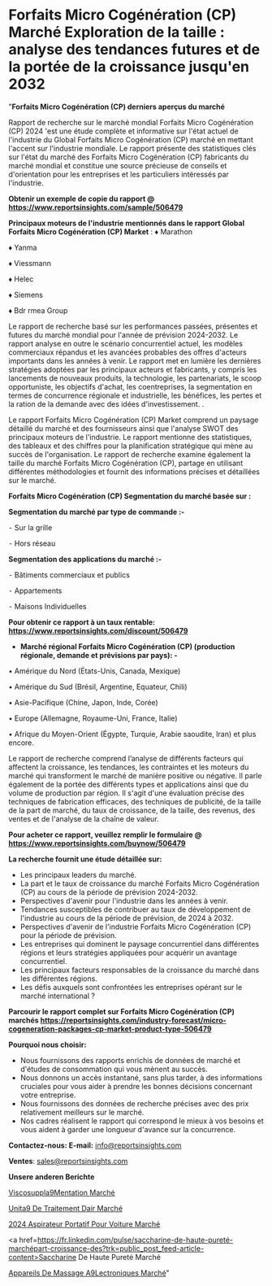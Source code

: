 # Forfaits Micro Cogénération (CP) Marché Exploration de la taille : analyse des tendances futures et de la portée de la croissance jusqu'en 2032

"<strong>Forfaits Micro Cogénération (CP) derniers aperçus du marché</strong>

Rapport de recherche sur le marché mondial Forfaits Micro Cogénération (CP) 2024 'est une étude complète et informative sur l'état actuel de l'industrie du Global Forfaits Micro Cogénération (CP) marché en mettant l'accent sur l'industrie mondiale. Le rapport présente des statistiques clés sur l'état du marché des Forfaits Micro Cogénération (CP) fabricants du marché mondial et constitue une source précieuse de conseils et d'orientation pour les entreprises et les particuliers intéressés par l'industrie.

<strong>Obtenir un exemple de copie du rapport @ <a href=https://www.reportsinsights.com/sample/506479>https://www.reportsinsights.com/sample/506479</a></strong>

<strong>Principaux moteurs de l'industrie mentionnés dans le rapport Global Forfaits Micro Cogénération (CP) Market</strong> :
♦ Marathon

♦ Yanma

♦ Viessmann

♦ Helec

♦ Siemens

♦ Bdr rmea Group

Le rapport de recherche basé sur les performances passées, présentes et futures du marché mondial pour l'année de prévision 2024-2032. Le rapport analyse en outre le scénario concurrentiel actuel, les modèles commerciaux répandus et les avancées probables des offres d'acteurs importants dans les années à venir. Le rapport met en lumière les dernières stratégies adoptées par les principaux acteurs et fabricants, y compris les lancements de nouveaux produits, la technologie, les partenariats, le scoop opportuniste, les objectifs d'achat, les coentreprises, la segmentation en termes de concurrence régionale et industrielle, les bénéfices, les pertes et la ration de la demande avec des idées d'investissement. .

Le rapport Forfaits Micro Cogénération (CP) Market comprend un paysage détaillé du marché et des fournisseurs ainsi que l'analyse SWOT des principaux moteurs de l'industrie. Le rapport mentionne des statistiques, des tableaux et des chiffres pour la planification stratégique qui mène au succès de l'organisation. Le rapport de recherche examine également la taille du marché Forfaits Micro Cogénération (CP), partage en utilisant différentes méthodologies et fournit des informations précises et détaillées sur le marché.

<strong>Forfaits Micro Cogénération (CP) Segmentation du marché basée sur :</strong>

<strong>Segmentation du marché par type de commande :-</strong>

⁃ Sur la grille

⁃ Hors réseau

<strong>Segmentation des applications du marché :-</strong>

⁃ Bâtiments commerciaux et publics

⁃ Appartements

⁃ Maisons Individuelles

<strong>Pour obtenir ce rapport à un taux rentable: <a href=https://www.reportsinsights.com/discount/506479>https://www.reportsinsights.com/discount/506479</a></strong>
<ul>
  <li><strong>Marché régional Forfaits Micro Cogénération (CP) (production régionale, demande et prévisions par pays): -</strong></li>
</ul>
• Amérique du Nord (États-Unis, Canada, Mexique)

• Amérique du Sud (Brésil, Argentine, Equateur, Chili)

• Asie-Pacifique (Chine, Japon, Inde, Corée)

• Europe (Allemagne, Royaume-Uni, France, Italie)

• Afrique du Moyen-Orient (Égypte, Turquie, Arabie saoudite, Iran) et plus encore.

Le rapport de recherche comprend l’analyse de différents facteurs qui affectent la croissance, les tendances, les contraintes et les moteurs du marché qui transforment le marché de manière positive ou négative. Il parle également de la portée des différents types et applications ainsi que du volume de production par région. Il s'agit d'une évaluation précise des techniques de fabrication efficaces, des techniques de publicité, de la taille de la part de marché, du taux de croissance, de la taille, des revenus, des ventes et de l'analyse de la chaîne de valeur.

<strong>Pour acheter ce rapport, veuillez remplir le formulaire @   <a href=https://www.reportsinsights.com/buynow/506479>https://www.reportsinsights.com/buynow/506479</a></strong>

<strong>La recherche fournit une étude détaillée sur:</strong>
<ul>
  <li>Les principaux leaders du marché.</li>
  <li>La part et le taux de croissance du marché Forfaits Micro Cogénération (CP) au cours de la période de prévision 2024-2032.</li>
  <li>Perspectives d'avenir pour l'industrie dans les années à venir.</li>
  <li>Tendances susceptibles de contribuer au taux de développement de l'industrie au cours de la période de prévision, de 2024 à 2032.</li>
  <li>Perspectives d'avenir de l'industrie Forfaits Micro Cogénération (CP) pour la période de prévision.</li>
  <li>Les entreprises qui dominent le paysage concurrentiel dans différentes régions et leurs stratégies appliquées pour acquérir un avantage concurrentiel.</li>
  <li>Les principaux facteurs responsables de la croissance du marché dans les différentes régions.</li>
  <li>Les défis auxquels sont confrontées les entreprises opérant sur le marché international ?</li>
</ul>

<strong>Parcourir le rapport complet sur Forfaits Micro Cogénération (CP) marchés <a href=https://reportsinsights.com/industry-forecast/micro-cogeneration-packages-cp-market-product-type-506479>https://reportsinsights.com/industry-forecast/micro-cogeneration-packages-cp-market-product-type-506479</a></strong>

<strong>Pourquoi nous choisir:</strong>
<ul>
  <li>Nous fournissons des rapports enrichis de données de marché et d'études de consommation qui vous mènent au succès.</li>
  <li>Nous donnons un accès instantané, sans plus tarder, à des informations cruciales pour vous aider à prendre les bonnes décisions concernant votre entreprise.</li>
  <li>Nous fournissons des données de recherche précises avec des prix relativement meilleurs sur le marché.</li>
  <li>Nos cadres réalisent le rapport qui correspond le mieux à vos besoins et vous aident à garder une longueur d'avance sur la concurrence.</li>
</ul>
<strong>Contactez-nous:
</strong><strong>E-mail:</strong> <a href=mailto:info@reportsinsights.com>info@reportsinsights.com</a>

<strong>Ventes</strong>: <a href=mailto:sales@reportsinsights.com>sales@reportsinsights.com</a>

<strong>Unsere anderen Berichte</strong>

<a href=https://www.linkedin.com/pulse/viscosuppl%C3%A9mentation-march%C3%A9-mod%C3%A8le-contraintes-auhbf/>Viscosuppla9Mentation Marché</a>

<a href=https://www.linkedin.com/pulse/unit%C3%A9-de-traitement-dair-march%C3%A9-2024-2032-rapport-kscdc/>Unita9 De Traitement Dair Marché</a>

<a href=https://www.linkedin.com/pulse/2024-aspirateur-portatif-pour-voiture-marché-on2ic/>2024 Aspirateur Portatif Pour Voiture Marché</a>

<a href=https://fr.linkedin.com/pulse/saccharine-de-haute-pureté-marchépart-croissance-des?trk=public_post_feed-article-content>Saccharine De Haute Pureté Marché</a>

<a href=https://www.linkedin.com/pulse/appareils-de-massage-%C3%A9lectroniques-march%C3%A9informations-ve9kf/>Appareils De Massage A9Lectroniques Marché</a>"
